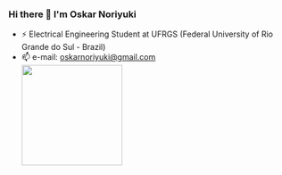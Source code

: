 ### Hi there 👋 I'm Oskar Noriyuki
<!--
**OskarNoriyuki/OskarNoriyuki** is a ✨ _special_ ✨ repository because its `README.md` (this file) appears on your GitHub profile.

Here are some ideas to get you started:

- 🔭 I’m currently working on ...
- ⚡ Electrical Engineering Student at Federal University of Rio Grande do Sul (Brazil)
- 💬 Ask me about ...
- 📫 e-mail: oskarnoriyuki@gmail.com
- 😄 Pronouns: ...
- ⚡ Fun fact: ...
-->

- ⚡ Electrical Engineering Student at UFRGS (Federal University of Rio Grande do Sul - Brazil)
- 📫 e-mail: oskarnoriyuki@gmail.com
  <div>
    <a href="https://github.com/OskarNoriyuki">
    <img height="180em" src="https://github-readme-stats.vercel.app/api?username=OskarNoriyuki&show_icons=true&include_all_commits=true&count_private=true&bg_color=DEG,000000,000000,000000,38bdae&text_color=a9fef7&icon_color=f8d847&title_color=bbff29">
</div>
